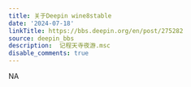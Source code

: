 ```yaml
---
title: 关于Deepin wine8stable
date: '2024-07-18'
linkTitle: https://bbs.deepin.org/en/post/275282
source: deepin_bbs
description:  记程天寺夜游.msc 
disable_comments: true
---
```

NA
